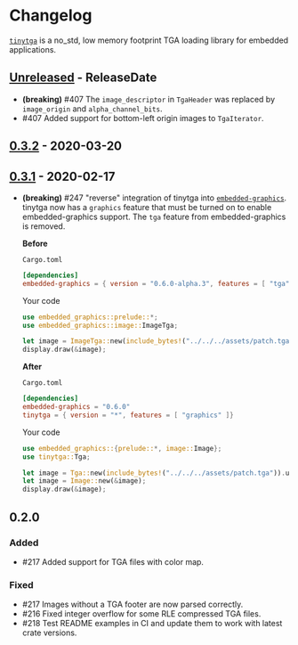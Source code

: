 # Changelog

[`tinytga`](https://crates.io/crates/tinytga) is a no_std, low memory footprint TGA loading library for embedded applications.

<!-- next-header -->

## [Unreleased] - ReleaseDate

- **(breaking)** #407 The `image_descriptor` in `TgaHeader` was replaced by `image_origin` and `alpha_channel_bits`.
- #407 Added support for bottom-left origin images to `TgaIterator`.

## [0.3.2] - 2020-03-20

## [0.3.1] - 2020-02-17

- **(breaking)** #247 "reverse" integration of tinytga into [`embedded-graphics`](https://crates.io/crates/embedded-graphics). tinytga now has a `graphics` feature that must be turned on to enable embedded-graphics support. The `tga` feature from embedded-graphics is removed.

  **Before**

  `Cargo.toml`

  ```toml
  [dependencies]
  embedded-graphics = { version = "0.6.0-alpha.3", features = [ "tga" ]}
  ```

  Your code

  ```rust
  use embedded_graphics::prelude::*;
  use embedded_graphics::image::ImageTga;

  let image = ImageTga::new(include_bytes!("../../../assets/patch.tga")).unwrap();
  display.draw(&image);
  ```

  **After**

  `Cargo.toml`

  ```toml
  [dependencies]
  embedded-graphics = "0.6.0"
  tinytga = { version = "*", features = [ "graphics" ]}
  ```

  Your code

  ```rust
  use embedded_graphics::{prelude::*, image::Image};
  use tinytga::Tga;

  let image = Tga::new(include_bytes!("../../../assets/patch.tga")).unwrap();
  let image = Image::new(&image);
  display.draw(&image);
  ```

## 0.2.0

### Added

- #217 Added support for TGA files with color map.

### Fixed

- #217 Images without a TGA footer are now parsed correctly.
- #216 Fixed integer overflow for some RLE compressed TGA files.
- #218 Test README examples in CI and update them to work with latest crate versions.

<!-- next-url -->
[unreleased]: https://github.com/jamwaffles/tinytga/compare/tinytga-v0.3.2...HEAD
[0.3.2]: https://github.com/jamwaffles/tinytga/compare/tinytga-v0.3.0...tinytga-v0.3.2

[0.3.1]: https://github.com/jamwaffles/embedded-graphics/compare/tinytga-v0.2.0...tinytga-v0.3.1
